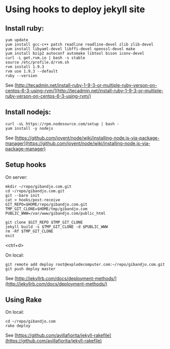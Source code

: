 # Using hooks to deploy jekyll site

## Install ruby:

	yum update
	yum install gcc-c++ patch readline readline-devel zlib zlib-devel 
	yum install libyaml-devel libffi-devel openssl-devel make 
	yum install bzip2 autoconf automake libtool bison iconv-devel
	curl -L get.rvm.io | bash -s stable
	source /etc/profile.d/rvm.sh
	rvm install 1.9.3
	rvm use 1.9.3 --default 
	ruby --version

See [http://tecadmin.net/install-ruby-1-9-3-or-multiple-ruby-verson-on-centos-6-3-using-rvm/](http://tecadmin.net/install-ruby-1-9-3-or-multiple-ruby-verson-on-centos-6-3-using-rvm/)


## Install nodejs:

	curl -sL https://rpm.nodesource.com/setup | bash -
	yum install -y nodejs

See [https://github.com/joyent/node/wiki/installing-node.js-via-package-manager](https://github.com/joyent/node/wiki/installing-node.js-via-package-manager)

## Setup hooks

On server:

	mkdir ~/repo/gibandjo.com.git
	cd ~/repo/gibandjo.com.git
	git --bare init
	cat > hooks/post-receive
	GIT_REPO=$HOME/repo/gibandjo.com.git
	TMP_GIT_CLONE=$HOME/tmp/gibandjo.com
	PUBLIC_WWW=/var/www/gibandjo.com/public_html

	git clone $GIT_REPO $TMP_GIT_CLONE
	jekyll build -s $TMP_GIT_CLONE -d $PUBLIC_WWW
	rm -Rf $TMP_GIT_CLONE
	exit
<ctrl+d>

On local:

	git remote add deploy root@explodecomputer.com:~/repo/gibandjo.com.git
	git push deploy master

See [http://jekyllrb.com/docs/deployment-methods/](http://jekyllrb.com/docs/deployment-methods/)

## Using Rake

On local:

	cd ~/repo/gibandjo.com
	rake deploy

See [https://github.com/avillafiorita/jekyll-rakefile](https://github.com/avillafiorita/jekyll-rakefile)

